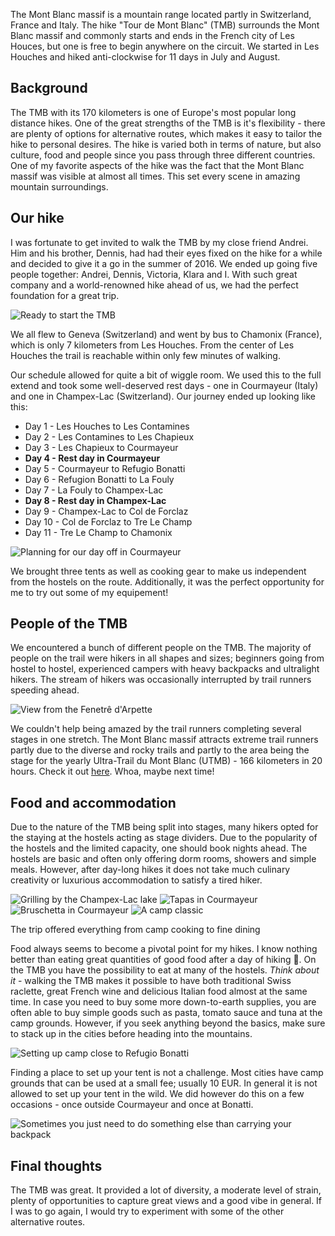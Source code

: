 The Mont Blanc massif is a mountain range located partly in Switzerland, France and Italy. The hike "Tour de Mont Blanc" (TMB) surrounds the Mont Blanc massif and commonly starts and ends in the French city of Les Houces, but one is free to begin anywhere on the circuit. We started in Les Houches and hiked anti-clockwise for 11 days in July and August.

## Background
The TMB with its 170 kilometers is one of Europe's most popular long distance hikes. One of the great strengths of the TMB is it's flexibility - there are plenty of options for alternative routes, which makes it easy to tailor the hike to personal desires. The hike is varied both in terms of nature, but also culture, food and people since you pass through three different countries. One of my favorite aspects of the hike was the fact that the Mont Blanc massif was visible at almost all times. This set every scene in amazing mountain surroundings.

<div id="map1" data-lat="45.9544249" data-lng="6.9329604" data-zoom="8" data-type="outdoors">
  <div data-lat="45.890388" data-lng="6.798735" data-label="Les Houches"></div>
  <div data-lat="45.822746" data-lng="6.726553" data-label="Les Contamines"></div>
  <div data-lat="45.697512" data-lng="6.734410" data-label="Les Chapieux"></div>
  <div data-lat="45.796922" data-lng="6.968963" data-label="Courmayeur"></div>
  <div data-lat="45.846917" data-lng="7.033524" data-label="Refugio Bonatti"></div>
  <div data-lat="45.933198" data-lng="7.098650" data-label="La Fouly"></div>
  <div data-lat="46.029700" data-lng="7.117260" data-label="Champex-Lac"></div>
  <div data-lat="46.057800" data-lng="7.001620" data-label="Col de Forclaz"></div>
  <div data-lat="45.997131" data-lng="6.926501" data-label="Tre Le Champ"></div>
  <div data-lat="45.923697" data-lng="6.869433" data-label="Chamonix"></div>
</div>

## Our hike
I was fortunate to get invited to walk the TMB by my close friend Andrei. Him and his brother, Dennis, had had their eyes fixed on the hike for a while and decided to give it a go in the summer of 2016. We ended up going five people together: Andrei, Dennis, Victoria, Klara and I. With such great company and a world-renowned hike ahead of us, we had the perfect foundation for a great trip.

<div class="media">
  <img class="media__image" data-src="team.jpg" title="Ready to start the TMB">
</div>


We all flew to Geneva (Switzerland) and went by bus to Chamonix (France), which is only 7 kilometers from Les Houches. From the center of Les Houches the trail is reachable within only few minutes of walking.

Our schedule allowed for quite a bit of wiggle room. We used this to the full extend and took some well-deserved rest days - one in Courmayeur (Italy) and one in Champex-Lac (Switzerland). Our journey ended up looking like this:

- Day 1 - Les Houches to Les Contamines
- Day 2 - Les Contamines to Les Chapieux
- Day 3 - Les Chapieux to Courmayeur
- **Day 4 - Rest day in Courmayeur**
- Day 5 - Courmayeur to Refugio Bonatti
- Day 6 - Refugion Bonatti to La Fouly
- Day 7 - La Fouly to Champex-Lac
- **Day 8 - Rest day in Champex-Lac**
- Day 9 - Champex-Lac to Col de Forclaz
- Day 10 - Col de Forclaz to Tre Le Champ
- Day 11 - Tre Le Champ to Chamonix

<div class="media">
  <img class="media__image" data-src="map.jpg" title="Planning for our day off in Courmayeur">
</div>

We brought three tents as well as cooking gear to make us independent from the hostels on the route. Additionally, it was the perfect opportunity for me to try out some of my equipement!

## People of the TMB

We encountered a bunch of different people on the TMB. The majority of people on the trail were hikers in all shapes and sizes; beginners going from hostel to hostel, experienced campers with heavy backpacks and ultralight hikers. The stream of hikers was occasionally interrupted by trail runners speeding ahead.

<div class="media wide">
  <img class="media__image" data-src="fenetre.jpg" title="View from the Fenetrê d'Arpette">
</div>

We couldn't help being amazed by the trail runners completing several stages in one stretch. The Mont Blanc massif attracts extreme trail runners partly due to the diverse and rocky trails and partly to the area being the stage for the yearly Ultra-Trail du Mont Blanc (UTMB) - 166 kilometers in 20 hours. Check it out [here](https://en.wikipedia.org/wiki/Ultra-Trail_du_Mont-Blanc). Whoa, maybe next time!

## Food and accommodation

Due to the nature of the TMB being split into stages, many hikers opted for the staying at the hostels acting as stage dividers. Due to the popularity of the hostels and the limited capacity, one should book nights ahead. The hostels are basic and often only offering dorm rooms, showers and simple meals. However, after day-long hikes it does not take much culinary creativity or luxurious accommodation to satisfy a tired hiker.

<div class="media group">
  <img class="media__image" data-src="grill.jpg" title="Grilling by the Champex-Lac lake">
  <img class="media__image" data-src="tapas.jpg" title="Tapas in Courmayeur">
  <img class="media__image" data-src="bruschetta.jpg" title="Bruschetta in Courmayeur">
  <img class="media__image" data-src="cooking.jpg" title="A camp classic">
  <p class="media__caption">The trip offered everything from camp cooking to fine dining</p>
</div>

Food always seems to become a pivotal point for my hikes. I know nothing better than eating great quantities of good food after a day of hiking 🍕. On the TMB you have the possibility to eat at many of the hostels. *Think about it* - walking the TMB makes it possible to have both traditional Swiss raclette, great French wine and delicious Italian food almost at the same time. In case you need to buy some more down-to-earth supplies, you are often able to buy simple goods such as pasta, tomato sauce and tuna at the camp grounds. However, if you seek anything beyond the basics, make sure to stack up in the cities before heading into the mountains.

<div class="media">
  <img class="media__image" data-src="camp.jpg" title="Setting up camp close to Refugio Bonatti">
</div>

Finding a place to set up your tent is not a challenge. Most cities have camp grounds that can be used at a small fee; usually 10 EUR. In general it is not allowed to set up your tent in the wild. We did however do this on a few occasions - once outside Courmayeur and once at Bonatti.

<div class="media">
  <img class="media__image" data-src="athletics.jpg" title="Sometimes you just need to do something else than carrying your backpack">
</div>

## Final thoughts

The TMB was great. It provided a lot of diversity, a moderate level of strain, plenty of opportunities to capture great views and a good vibe in general. If I was to go again, I would try to experiment with some of the other alternative routes.
